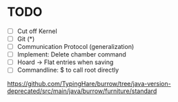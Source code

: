 # TODO

- [ ] Cut off Kernel
- [ ] Git (*)
- [ ] Communication Protocol (generalization)
- [ ] Implement: Delete chamber command
- [ ] Hoard -> Flat entries when saving
- [ ] Commandline: $ to call root directly

https://github.com/TypingHare/burrow/tree/java-version-deprecated/src/main/java/burrow/furniture/standard